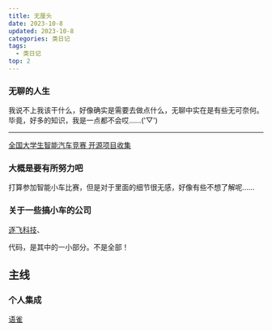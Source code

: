```yaml
---
title: 无厘头
date: 2023-10-8
updated: 2023-10-8
categories: 类日记
tags:
  - 类日记
top: 2
---
```


### 无聊的人生
我说不上我该干什么，好像确实是需要去做点什么，无聊中实在是有些无可奈何。
毕竟，好多的知识，我是一点都不会哎……('▽')

---

[全国大学生智能汽车竞赛 开源项目收集](https://ittuann.github.io/Awesome-IntelligentCarRace/)

### 大概是要有所努力吧
打算参加智能小车比赛，但是对于里面的细节很无感，好像有些不想了解呢……

### 关于一些搞小车的公司

[逐飞科技](https://gitee.com/seekfree)、

代码，是其中的一小部分。不是全部！

## 主线

### 个人集成
[语雀](https://www.yuque.com/dashboard)